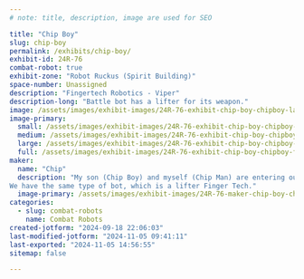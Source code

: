 ```yaml
---
# note: title, description, image are used for SEO

title: "Chip Boy"
slug: chip-boy
permalink: /exhibits/chip-boy/
exhibit-id: 24R-76
combat-robot: true
exhibit-zone: "Robot Ruckus (Spirit Building)"
space-number: Unassigned
description: "Fingertech Robotics - Viper"
description-long: "Battle bot has a lifter for its weapon."
image: /assets/images/exhibit-images/24R-76-exhibit-chip-boy-chipboy-large.jpg
image-primary: 
  small: /assets/images/exhibit-images/24R-76-exhibit-chip-boy-chipboy-small.jpg
  medium: /assets/images/exhibit-images/24R-76-exhibit-chip-boy-chipboy-medium.jpg
  large: /assets/images/exhibit-images/24R-76-exhibit-chip-boy-chipboy-large.jpg
  full: /assets/images/exhibit-images/24R-76-exhibit-chip-boy-chipboy-full.jpg
maker: 
  name: "Chip"
  description: "My son (Chip Boy) and myself (Chip Man) are entering our first robot competition. 
We have the same type of bot, which is a lifter Finger Tech."
  image-primary: /assets/images/exhibit-images/24R-76-maker-chip-boy-chips-medium.png
categories: 
  - slug: combat-robots
    name: Combat Robots
created-jotform: "2024-09-18 22:06:03"
last-modified-jotform: "2024-11-05 09:41:11"
last-exported: "2024-11-05 14:56:55"
sitemap: false

---
```

